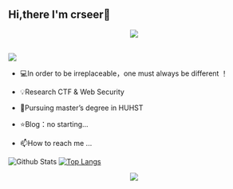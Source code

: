 ## Hi,there I'm crseer👋
<!-- 敲代码的图片 -->
<div align="center" ><img order-radius="100px" src="https://cdn.jsdelivr.net/gh/sun0225SUN/photos/images/202108300019556.gif"/></div>
<br>

![](https://img.shields.io/badge/-python-purple?logo=Python)

- 💻In order to be irreplaceable，one must always be different ！

- 💡Research  CTF & Web Security

- 🌱Pursuing master’s degree in HUHST

- ⭐️Blog：no starting...

- 📫How to reach me ...

![Github Stats](https://github-readme-stats.vercel.app/api?username=crseer&show_icons=true&theme=gruvbox_light&count_private=true&bg_color=DEG,C2FFD8,465EFB) [![Top Langs](https://github-readme-stats.vercel.app/api/top-langs?username=crseer&layout=compact)](https://github.com/crseer)

<div align="center" ><img order-radius="100px" src="https://count.getloli.com/get/@crseer?theme=rule34"/></div>
<br>
